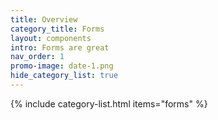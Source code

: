 ```yaml
---
title: Overview
category_title: Forms
layout: components
intro: Forms are great
nav_order: 1
promo-image: date-1.png
hide_category_list: true
---
```


{% include category-list.html items="forms" %}
